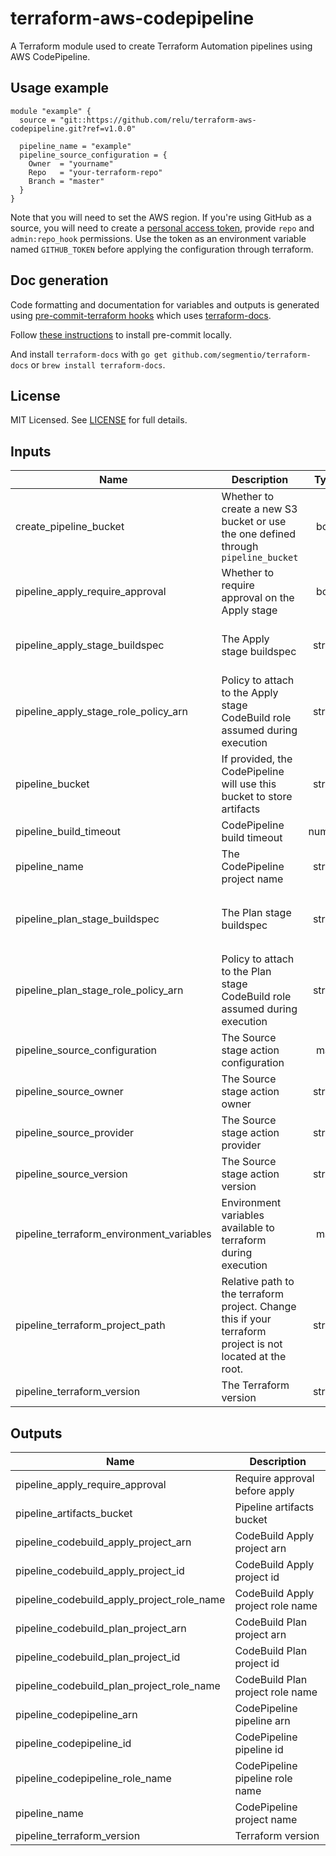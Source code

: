 # terraform-aws-codepipeline

A Terraform module used to create Terraform Automation pipelines using AWS CodePipeline.

## Usage example

```hcl
module "example" {
  source = "git::https://github.com/relu/terraform-aws-codepipeline.git?ref=v1.0.0"

  pipeline_name = "example"
  pipeline_source_configuration = {
    Owner  = "yourname"
    Repo   = "your-terraform-repo"
    Branch = "master"
  }
}
```

Note that you will need to set the AWS region. If you're using GitHub as a
source, you will need to create a [personal access
token](https://help.github.com/en/articles/creating-a-personal-access-token-for-the-command-line),
provide `repo` and `admin:repo_hook` permissions. Use the token as an
environment variable named `GITHUB_TOKEN` before applying the configuration
through terraform.

## Doc generation

Code formatting and documentation for variables and outputs is generated using
[pre-commit-terraform
hooks](https://github.com/antonbabenko/pre-commit-terraform) which uses
[terraform-docs](https://github.com/segmentio/terraform-docs).

Follow [these
instructions](https://github.com/antonbabenko/pre-commit-terraform#how-to-install)
to install pre-commit locally.

And install `terraform-docs` with `go get github.com/segmentio/terraform-docs`
or `brew install terraform-docs`.

## License

MIT Licensed. See
[LICENSE](https://github.com/relu/terraform-aws-codepipeline/tree/master/LICENSE)
for full details.

<!-- BEGINNING OF PRE-COMMIT-TERRAFORM DOCS HOOK -->
## Inputs

| Name | Description | Type | Default | Required |
|------|-------------|:----:|:-----:|:-----:|
| create\_pipeline\_bucket | Whether to create a new S3 bucket or use the one defined through `pipeline_bucket` | bool | `"true"` | no |
| pipeline\_apply\_require\_approval | Whether to require approval on the Apply stage | bool | `"true"` | no |
| pipeline\_apply\_stage\_buildspec | The Apply stage buildspec | string | `"  version: 0.2\n  phases:\n    install:\n      runtime-versions:\n        golang: 1.12\n      commands:\n        - curl -o /tmp/terraform.zip \"https://releases.hashicorp.com/terraform/$${TERRAFORM_VERSION}/terraform_$${TERRAFORM_VERSION}_linux_amd64.zip\"\n        - unzip /tmp/terraform.zip -d /usr/bin/\n    build:\n      commands:\n        - cd $${TERRAFORM_DIRECTORY}\n        - terraform apply -auto-approve tfplan\n  "` | no |
| pipeline\_apply\_stage\_role\_policy\_arn | Policy to attach to the Apply stage CodeBuild role assumed during execution | string | `"arn:aws:iam::aws:policy/AdministratorAccess"` | no |
| pipeline\_bucket | If provided, the CodePipeline will use this bucket to store artifacts | string | `""` | no |
| pipeline\_build\_timeout | CodePipeline build timeout | number | `"5"` | no |
| pipeline\_name | The CodePipeline project name | string | n/a | yes |
| pipeline\_plan\_stage\_buildspec | The Plan stage buildspec | string | `"  version: 0.2\n  phases:\n    install:\n      runtime-versions:\n        golang: 1.12\n      commands:\n        - curl -o /tmp/terraform.zip \"https://releases.hashicorp.com/terraform/$${TERRAFORM_VERSION}/terraform_$${TERRAFORM_VERSION}_linux_amd64.zip\"\n        - unzip /tmp/terraform.zip -d /usr/bin/\n    pre_build:\n      commands:\n        - cd $${TERRAFORM_DIRECTORY}\n        - terraform init\n    build:\n      commands:\n        - terraform plan -out=tfplan\n  artifacts:\n    files:\n      - '**/*'\n  "` | no |
| pipeline\_plan\_stage\_role\_policy\_arn | Policy to attach to the Plan stage CodeBuild role assumed during execution | string | `"arn:aws:iam::aws:policy/ReadOnlyAccess"` | no |
| pipeline\_source\_configuration | The Source stage action configuration | map | `{}` | no |
| pipeline\_source\_owner | The Source stage action owner | string | `"ThirdParty"` | no |
| pipeline\_source\_provider | The Source stage action provider | string | `"GitHub"` | no |
| pipeline\_source\_version | The Source stage action version | string | `"1"` | no |
| pipeline\_terraform\_environment\_variables | Environment variables available to terraform during execution | map | `{}` | no |
| pipeline\_terraform\_project\_path | Relative path to the terraform project. Change this if your terraform project is not located at the root. | string | `"."` | no |
| pipeline\_terraform\_version | The Terraform version | string | `"0.12.9"` | no |

## Outputs

| Name | Description |
|------|-------------|
| pipeline\_apply\_require\_approval | Require approval before apply |
| pipeline\_artifacts\_bucket | Pipeline artifacts bucket |
| pipeline\_codebuild\_apply\_project\_arn | CodeBuild Apply project arn |
| pipeline\_codebuild\_apply\_project\_id | CodeBuild Apply project id |
| pipeline\_codebuild\_apply\_project\_role\_name | CodeBuild Apply project role name |
| pipeline\_codebuild\_plan\_project\_arn | CodeBuild Plan project arn |
| pipeline\_codebuild\_plan\_project\_id | CodeBuild Plan project id |
| pipeline\_codebuild\_plan\_project\_role\_name | CodeBuild Plan project role name |
| pipeline\_codepipeline\_arn | CodePipeline pipeline arn |
| pipeline\_codepipeline\_id | CodePipeline pipeline id |
| pipeline\_codepipeline\_role\_name | CodePipeline pipeline role name |
| pipeline\_name | CodePipeline project name |
| pipeline\_terraform\_version | Terraform version |

<!-- END OF PRE-COMMIT-TERRAFORM DOCS HOOK -->
